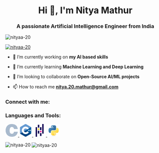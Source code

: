 <h1 align="center">Hi 👋, I'm Nitya Mathur</h1>
<h3 align="center">A passionate Artificial Intelligence Engineer from India</h3>

<p align="left"> <img src="https://komarev.com/ghpvc/?username=nityaa-20&label=Profile%20views&color=0e75b6&style=flat" alt="nityaa-20" /> </p>

<p align="left"> <a href="https://github.com/ryo-ma/github-profile-trophy"><img src="https://github-profile-trophy.vercel.app/?username=nityaa-20" alt="nityaa-20" /></a> </p>

- 🔭 I’m currently working on **my AI based skills**

- 🌱 I’m currently learning **Machine Learning and Deep Learning**

- 👯 I’m looking to collaborate on **Open-Source AI/ML projects**

- 📫 How to reach me **nitya.20.mathur@gmail.com**

<h3 align="left">Connect with me:</h3>
<p align="left">
</p>

<h3 align="left">Languages and Tools:</h3>
<p align="left"> <a href="https://www.cprogramming.com/" target="_blank" rel="noreferrer"> <img src="https://raw.githubusercontent.com/devicons/devicon/master/icons/c/c-original.svg" alt="c" width="40" height="40"/> </a> <a href="https://www.w3schools.com/cpp/" target="_blank" rel="noreferrer"> <img src="https://raw.githubusercontent.com/devicons/devicon/master/icons/cplusplus/cplusplus-original.svg" alt="cplusplus" width="40" height="40"/> </a> <a href="https://pandas.pydata.org/" target="_blank" rel="noreferrer"> <img src="https://raw.githubusercontent.com/devicons/devicon/2ae2a900d2f041da66e950e4d48052658d850630/icons/pandas/pandas-original.svg" alt="pandas" width="40" height="40"/> </a> <a href="https://www.python.org" target="_blank" rel="noreferrer"> <img src="https://raw.githubusercontent.com/devicons/devicon/master/icons/python/python-original.svg" alt="python" width="40" height="40"/> </a> </p>

<p><img align="left" src="https://github-readme-stats.vercel.app/api/top-langs?username=nityaa-20&show_icons=true&locale=en&layout=compact" alt="nityaa-20" /></p>

<p>&nbsp;<img align="center" src="https://github-readme-stats.vercel.app/api?username=nityaa-20&show_icons=true&locale=en" alt="nityaa-20" /></p>
